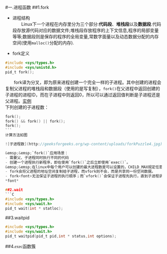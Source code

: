 #一.进程函数
##1.fork
- 进程结构  
&emsp;&emsp;Linux下一个进程在内存里分为三个部分:**代码段**、**堆栈段**以及**数据段**.代码段存放源代码对应的数据文件;堆栈段存放程序的上下文信息,程序的局部变量等等;数据段则是保存的程序的全局变量,常数字面量以及动态数据分配的内存空间(使用`malloc()`分配的内存).

- fork定义
```C
#include <sys/types.h>
#include <sys/unistd.h>
pid_t fork();
```
&emsp;&emsp;fork译为分叉，即为原来进程创建一个完全一样的子进程。其中创建的进程会复制父进程的堆栈段和数据段（使用的是写复制），`fork()`在父进程中返回创建的子进程的进程ID，而在子进程中则返回0，所以可以通过返回值判断是子进程还是父进程。[实例](./fork.c)   
下列创建的子进程数：  
```C
fork();
fork() && fork() || fork();
fork();
```  
计算方法如图   

![子进程数](http://geeksforgeeks.org/wp-content/uploads/forkPuzzle4.jpg)

&emsp;&emsp;`fork()`应用场景：  
- 需要父、子进程同时执行不同的代码  
- 创建一个进程执行新程序，即在使用`fork()`之后立即使用`exec()`。  
&emsp;&emsp;在linux中每个用户可以创建的最大进程数是可以设置的，CHILD_MAX规定任意用户在任一时刻可以拥有的最大任务数。`fork()`在使用时都需要复制程序运行所需的一些空间，这在程序很大时将会拖慢运行时间，故产生了`vfork()`函数。`fork()`和`vfork()`有几点区别：  
- fork会将父进程的地址空间复制给子进程，而vfork则不会，而是共享同一份空间数据。
- fork<font>无法保证子进程的执行顺序；而`vfork()`会保证子进程先执行，直到子进程调用`exit()`或`exec()`
*font*

##2.wait
```C
#include <sys/types.h>
#include <sys/wait.h>
pid_t wait(int * statloc);
```
##3.waitpid
```C
#include <sys/types.h>
#include <sys/wait.h>
pid_t waitpid(pid_t pid,int * status,int options);
```

##4.<font face="consolas">exec</font>函数簇
```C

```
